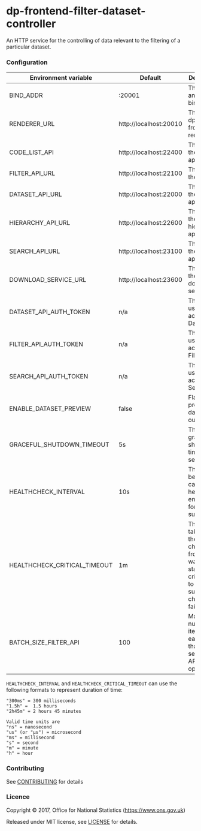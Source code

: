 dp-frontend-filter-dataset-controller
==================

An HTTP service for the controlling of data relevant to the filtering of a particular dataset.

### Configuration

| Environment variable          | Default                 | Description
| ----------------------------- | ----------------------- | --------------------------------------
| BIND_ADDR                     | :20001                  | The host and port to bind to.
| RENDERER_URL                  | http://localhost:20010  | The URL of dp-frontend-renderer.
| CODE_LIST_API                 | http://localhost:22400  | The URL of the code list api
| FILTER_API_URL                | http://localhost:22100  | The URL of the filter api
| DATASET_API_URL               | http://localhost:22000  | The URL of the dataset api
| HIERARCHY_API_URL             | http://localhost:22600  | The URL of the hierarchy api
| SEARCH_API_URL                | http://localhost:23100  | The URL of the search api
| DOWNLOAD_SERVICE_URL          | http://localhost:23600  | The URL of the download service
| DATASET_API_AUTH_TOKEN        | n/a                     | The token used to access the Dataset API
| FILTER_API_AUTH_TOKEN         | n/a                     | The token used to access the Filter API
| SEARCH_API_AUTH_TOKEN         | n/a                     | The token used to access the Search API
| ENABLE_DATASET_PREVIEW        | false                   | Flag to add preview of dataset to output page
| GRACEFUL_SHUTDOWN_TIMEOUT     | 5s                      | The graceful shutdown timeout in seconds
| HEALTHCHECK_INTERVAL          | 10s                     | The time between calling healthcheck endpoints for check subsystems
| HEALTHCHECK_CRITICAL_TIMEOUT  | 1m                      | The time taken for the health changes from warning state to critical due to subsystem check failures 
| BATCH_SIZE_FILTER_API         | 100                     | Maximum number of items for each batch that will be sent to filter API in batch operations

`HEALTHCHECK_INTERVAL` and `HEALTHCHECK_CRITICAL_TIMEOUT` can use the following formats to represent duration of time:

```
"300ms" = 300 milliseconds
"1.5h" =  1.5 hours
"2h45m" = 2 hours 45 minutes

Valid time units are 
"ns" = nanosecond
"us" (or "µs") = microsecond
"ms" = millisecond
"s" = second
"m" = minute
"h" = hour
```

### Contributing

See [CONTRIBUTING](CONTRIBUTING.md) for details

### Licence

Copyright ©‎ 2017, Office for National Statistics (https://www.ons.gov.uk)

Released under MIT license, see [LICENSE](LICENSE.md) for details.

